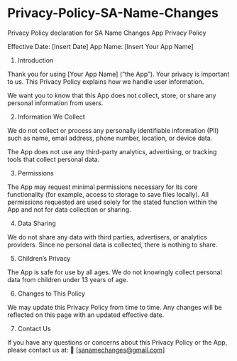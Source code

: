 # Privacy-Policy-SA-Name-Changes
Privacy Policy declaration for SA Name Changes App
Privacy Policy

Effective Date: [Insert Date]
App Name: [Insert Your App Name]

1. Introduction

Thank you for using [Your App Name] (“the App”).
Your privacy is important to us. This Privacy Policy explains how we handle user information.

We want you to know that this App does not collect, store, or share any personal information from users.

2. Information We Collect

We do not collect or process any personally identifiable information (PII) such as name, email address, phone number, location, or device data.

The App does not use any third-party analytics, advertising, or tracking tools that collect personal data.

3. Permissions

The App may request minimal permissions necessary for its core functionality (for example, access to storage to save files locally).
All permissions requested are used solely for the stated function within the App and not for data collection or sharing.

4. Data Sharing

We do not share any data with third parties, advertisers, or analytics providers.
Since no personal data is collected, there is nothing to share.

5. Children’s Privacy

The App is safe for use by all ages.
We do not knowingly collect personal data from children under 13 years of age.

6. Changes to This Policy

We may update this Privacy Policy from time to time. Any changes will be reflected on this page with an updated effective date.

7. Contact Us

If you have any questions or concerns about this Privacy Policy or the App, please contact us at:
📧 [sanamechanges@gmail.com]

